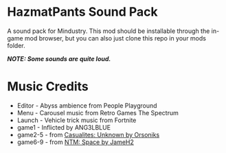 # HazmatPants Sound Pack
A sound pack for Mindustry.
This mod should be installable through the in-game mod browser, but you can also just clone this repo in your mods folder.

***NOTE: Some sounds are quite loud.***

# Music Credits

- Editor - Abyss ambience from People Playground 
- Menu - Carousel music from Retro Games The Spectrum
- Launch - Vehicle trick music from Fortnite
- game1 - Inflicted by ANG3LBLUE
- game2-5 - from [Casualites: Unknown by Orsoniks](https://orsonik.itch.io/scav-prototype)
- game6-9 - from [NTM: Space by JameH2](https://github.com/JameH2/Hbm-s-Nuclear-Tech-GIT)
